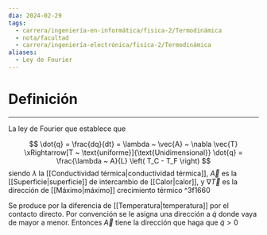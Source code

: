 ```yaml
---
dia: 2024-02-29
tags:
  - carrera/ingeniería-en-informática/fisica-2/Termodinámica
  - nota/facultad
  - carrera/ingeniería-electrónica/fisica-2/Termodinámica
aliases:
  - Ley de Fourier
---
```

# Definición
---
La ley de Fourier que establece que 

$$ \dot{q} = \frac{dq}{dt} = \lambda ~ \vec{A} ~ \nabla \vec{T} \xRightarrow[T ~ \text{uniforme}]{\text{Unidimensional}} \dot{q} = \frac{\lambda ~ A}{L} \left( T_C - T_F \right) $$ siendo $\lambda$ la [[Conductividad térmica|conductividad térmica]], $\vec{A}$ es la [[Superficie|superficie]] de intercambio de [[Calor|calor]], y $\nabla \vec{T}$ es la dirección de [[Máximo|máximo]] crecimiento térmico
 ^3f1660

Se produce por la diferencia de [[Temperatura|temperatura]] por el contacto directo. Por convención se le asigna una dirección a $\dot{q}$ donde vaya de mayor a menor. Entonces $\vec{A}$ tiene la dirección que haga que $\dot{q} > 0$ 